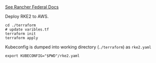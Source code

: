 [See Rancher Federal Docs](https://github.com/rancherfederal/rke2-aws-tf)

Deploy RKE2 to AWS.

```
cd ./terraform
# update varibles.tf 
terraform init
terraform apply
```
Kubeconfig is dumped into working directory (`./terraform`) as `rke2.yaml`
```
export KUBECONFIG="$PWD"/rke2.yaml
```
